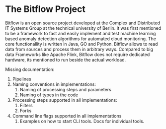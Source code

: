 # The Bitflow Project

Bitflow is an open source project developed at the Complex and Distributed IT Systems Group at the technical university of Berlin.
It was first mentioned to be a framework to fast and easily implement and test machine learning based anomaly detection algorithms for automated cloud monitoring.
The core functionallity is written in Java, GO and Python.
Bitflow allows to read data from sources and process them in arbitrary ways.
Compared to big data Frameworks like Apache Flink, Bitflow does not require dedicated hardware, its mentioned to run beside the actual workload.

Missing documentation:

1. Pipelines
2. Naming conventions in implementations:
    1. Naming of processing steps and parameters
    2. Naming of types in the code
3. Processing steps supported in all implementations:
    1. Filters
    2. Forks
4. Command line flags supported in all implementations
    1. Examples on how to start CLI tools. Docs for individual tools.
